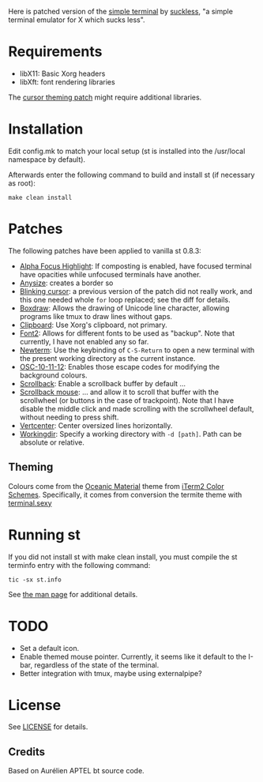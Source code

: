 Here is patched version of the [simple terminal](http://st.suckless.org/) by [suckless](http://www.suckless.org/), "a simple terminal emulator for X which sucks less".

# Requirements

* libX11: Basic Xorg headers
* libXft: font rendering libraries

The [cursor theming patch](./unapplied/st-themed_cursor-0.8.1.diff) might require additional libraries.

# Installation

Edit config.mk to match your local setup (st is installed into the /usr/local namespace by default).

Afterwards enter the following command to build and install st (if necessary as root):

`make clean install`

# Patches

The following patches have been applied to vanilla st 0.8.3:

* [Alpha Focus Highlight]( ./applied/st-alphaFocusHighlight-20200216-26cdfeb.diff ): If composting is enabled, have focused terminal have opacities while unfocused terminals have another.
* [Anysize]( ./applied/st-anysize-0.8.1.diff ): creates a border so
* [Blinking cursor]( ./applied/st-blinking_cursor-20200531-a2a7044.diff ): a previous version of the patch did not really work, and this one needed whole `for` loop replaced; see the diff for details.
* [Boxdraw]( ./applied/st-boxdraw_v2-0.8.3.diff ): Allows the drawing of Unicode line character, allowing programs like tmux to draw lines without gaps.
* [Clipboard]( ./applied/st-clipboard-0.8.3.diff ): Use Xorg's clipboard, not primary.
* [Font2]( ./applied/st-font2-20190416-ba72400.diff ): Allows for different fonts to be used as "backup". Note that currently, I have not enabled any so far.
* [Newterm]( ./applied/st-newterm-0.8.2.diff ): Use the keybinding of `C-S-Return` to open a new terminal with the present working directory as the current instance.
* [OSC-10-11-12]( ./applied/st-osc_10_11_12-20200418-66520e1.diff ): Enables those escape codes for modifying the background colours.
* [Scrollback]( ./applied/st-scrollback-20200419-72e3f6c.diff ): Enable a scrollback buffer by default …
* [Scrollback mouse]( ./applied/st-scrollback-mouse-20191024-a2c479c.diff ): … and allow it to scroll that buffer with the scrollwheel (or buttons in the case of trackpoint). Note that I have disable the middle click and made scrolling with the scrollwheel default, without needing to press shift.
* [Vertcenter]( ./applied/st-vertcenter-20180320-6ac8c8a.diff ): Center oversized lines horizontally.
* [Workingdir]( ./applied/st-workingdir-20200317-51e19ea.diff ): Specify a working directory with `-d [path]`. Path can be absolute or relative.

## Theming

Colours come from the [Oceanic Material](https://github.com/rahulpatel/oceanic-material-iterm) theme from [iTerm2 Color Schemes](https://github.com/mbadolato/iTerm2-Color-Schemes/). Specifically, it comes from conversion the termite theme with [terminal.sexy](https://www.terminal.sexy)

# Running st

If you did not install st with make clean install, you must compile the st terminfo entry with the following command:

`tic -sx st.info`

See [the man page](./st.1) for additional details.

# TODO

* Set a default icon.
* Enable themed mouse pointer. Currently, it seems like it default to the I-bar, regardless of the state of the terminal.
* Better integration with tmux, maybe using externalpipe?

# License

See [LICENSE](./LICENSE) for details.

Credits
-------
Based on Aurélien APTEL <aurelien dot aptel at gmail dot com> bt source code.
